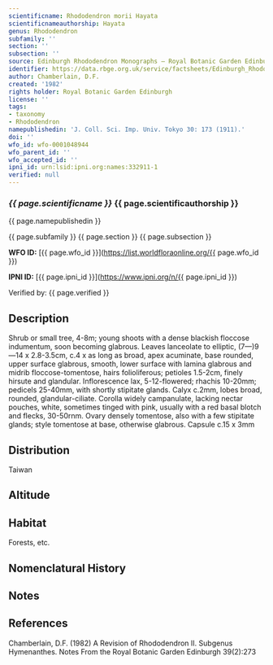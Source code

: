 ```yaml
---
scientificname: Rhododendron morii Hayata
scientificnameauthorship: Hayata
genus: Rhododendron
subfamily: ''
section: ''
subsection: ''
source: Edinburgh Rhododendron Monographs – Royal Botanic Garden Edinburgh
identifier: https://data.rbge.org.uk/service/factsheets/Edinburgh_Rhododendron_Monographs.xhtml
author: Chamberlain, D.F.
created: '1982'
rights holder: Royal Botanic Garden Edinburgh
license: ''
tags:
- taxonomy
- Rhododendron
namepublishedin: 'J. Coll. Sci. Imp. Univ. Tokyo 30: 173 (1911).'
doi: ''
wfo_id: wfo-0001048944
wfo_parent_id: ''
wfo_accepted_id: ''
ipni_id: urn:lsid:ipni.org:names:332911-1
verified: null
---
```

### _{{ page.scientificname }}_ {{ page.scientificauthorship }}
 {{ page.namepublishedin }}

{{ page.subfamily }} {{ page.section }} {{ page.subsection }}

**WFO ID:** [{{ page.wfo_id }}](https://list.worldfloraonline.org/{{ page.wfo_id }})

**IPNI ID:** [{{ page.ipni_id }}](https://www.ipni.org/n/{{ page.ipni_id }})

Verified by: {{ page.verified }}



## Description
Shrub or small tree, 4-8m; young shoots with a dense blackish floccose indumentum, soon becoming glabrous. Leaves lanceolate to elliptic, (7—)9—14 x 2.8-3.5cm, c.4 x as long as broad, apex acuminate, base rounded, upper surface glabrous, smooth, lower surface with lamina glabrous and midrib floccose-tomentose, hairs folioliferous; petioles 1.5-2cm, finely hirsute and glandular. Inflorescence lax, 5-12-flowered; rhachis 10-20mm; pedicels 25-40mm, with shortly stipitate glands. Calyx c.2mm, lobes broad, rounded, glandular-ciliate. Corolla widely campanulate, lacking nectar pouches, white, sometimes tinged with pink, usually with a red basal blotch and flecks, 30-50rnm. Ovary densely tomentose, also with a few stipitate glands; style tomentose at base, otherwise glabrous. Capsule c.15 x 3mm

## Distribution
Taiwan

## Altitude


## Habitat
Forests, etc.

## Nomenclatural History

                       
## Notes


## References

Chamberlain, D.F. (1982) A Revision of Rhododendron II. Subgenus Hymenanthes. Notes From the Royal Botanic Garden Edinburgh 39(2):273
